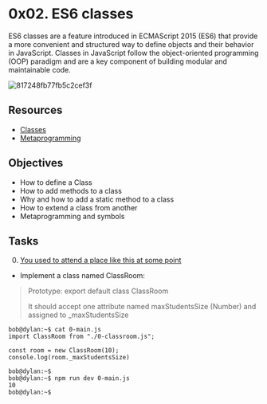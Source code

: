 # 0x02. ES6 classes
ES6 classes are a feature introduced in ECMAScript 2015 (ES6) that provide a more convenient and structured way to define objects and their behavior in JavaScript. Classes in JavaScript follow the object-oriented programming (OOP) paradigm and are a key component of building modular and maintainable code.

![817248fb77fb5c2cef3f](https://github.com/JO-YE/alx-frontend-javascript/assets/111038087/cad70b95-90f3-43fd-994e-2346333245b0)

## Resources
- [Classes](https://developer.mozilla.org/en-US/docs/Web/JavaScript/Reference/Classes)
- [Metaprogramming](https://www.keithcirkel.co.uk/metaprogramming-in-es6-symbols/#symbolspecies)

## Objectives
- How to define a Class
- How to add methods to a class
- Why and how to add a static method to a class
- How to extend a class from another
- Metaprogramming and symbols

## Tasks
0. [You used to attend a place like this at some point](./0-classroom.js)
- Implement a class named ClassRoom:
> Prototype: export default class ClassRoom
>
> It should accept one attribute named maxStudentsSize (Number) and assigned to _maxStudentsSize

```
bob@dylan:~$ cat 0-main.js
import ClassRoom from "./0-classroom.js";

const room = new ClassRoom(10);
console.log(room._maxStudentsSize)

bob@dylan:~$ 
bob@dylan:~$ npm run dev 0-main.js 
10
bob@dylan:~$ 
```


